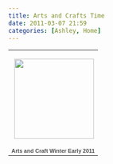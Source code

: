 ```yaml
---
title: Arts and Crafts Time
date: 2011-03-07 21:59
categories: [Ashley, Home]
---
```

<p>   </p><table style="width: 194px"><tbody>       <tr>         <td style="background: url(https://picasaweb.google.com/s/c/transparent_album_background.gif) no-repeat left 50%; height: 194px" align="center"><a href="https://picasaweb.google.com/wyseguys/ArtsAndCraftWinterEarly2011?authkey=Gv1sRgCIiB76zep_fXCw&amp;feat=embedwebsite"><img style="margin: 1px 0px 0px 4px" src="https://lh6.googleusercontent.com/_bNrV-VN1BbE/TbY8VuRi68E/AAAAAAAAFtQ/1r-6oB14o6o/s160-c/ArtsAndCraftWinterEarly2011.jpg" width="160" height="160" /></a></td>       </tr>        <tr>         <td style="text-align: center; font-family: arial,sans-serif; font-size: 11px"><a style="color: #4d4d4d; font-weight: bold; text-decoration: none" href="https://picasaweb.google.com/wyseguys/ArtsAndCraftWinterEarly2011?authkey=Gv1sRgCIiB76zep_fXCw&amp;feat=embedwebsite">Arts and Craft Winter Early 2011</a></td>       </tr>     </tbody></table>

